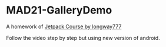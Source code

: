 # MAD21-GalleryDemo

A homework of [Jetpack Course by longway777](https://www.bilibili.com/video/BV1pJ411R7a6)

Follow the video step by step but using new version of android.
